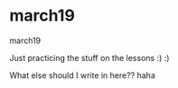 march19
=======

march19

Just practicing the stuff on the lessons :) :) 

What else should I write in here?? haha


